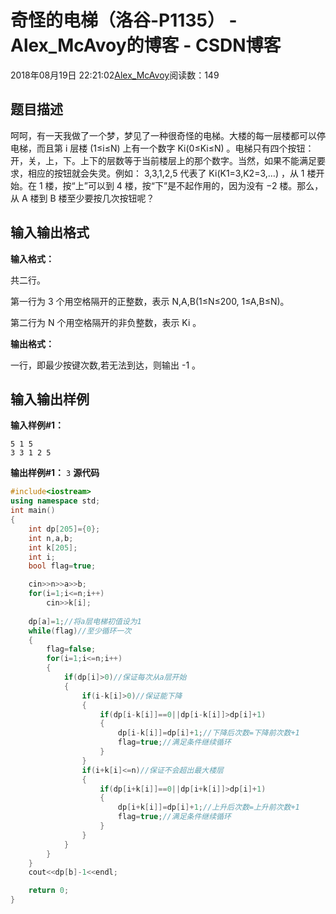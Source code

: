 # 奇怪的电梯（洛谷-P1135） - Alex_McAvoy的博客 - CSDN博客





2018年08月19日 22:21:02[Alex_McAvoy](https://me.csdn.net/u011815404)阅读数：149








## 题目描述

呵呵，有一天我做了一个梦，梦见了一种很奇怪的电梯。大楼的每一层楼都可以停电梯，而且第 i 层楼 (1≤i≤N) 上有一个数字 Ki​(0≤Ki​≤N) 。电梯只有四个按钮：开，关，上，下。上下的层数等于当前楼层上的那个数字。当然，如果不能满足要求，相应的按钮就会失灵。例如： 3,3,1,2,5 代表了 Ki​(K1​=3,K2​=3,…) ，从 1 楼开始。在 1 楼，按“上”可以到 4 楼，按“下”是不起作用的，因为没有 −2 楼。那么，从 A 楼到 B 楼至少要按几次按钮呢？

## 输入输出格式

**输入格式：**

共二行。

第一行为 3 个用空格隔开的正整数，表示 N,A,B(1≤N≤200, 1≤A,B≤N)。

第二行为 N 个用空格隔开的非负整数，表示 Ki​ 。

**输出格式：**

一行，即最少按键次数,若无法到达，则输出 -1 。

## 输入输出样例

**输入样例#1：**

```
5 1 5
3 3 1 2 5
```

**输出样例#1：**
`3`
**源代码**

```cpp
#include<iostream>
using namespace std;
int main()
{
    int dp[205]={0};
    int n,a,b;
    int k[205];
    int i;
    bool flag=true;

    cin>>n>>a>>b;
    for(i=1;i<=n;i++)
        cin>>k[i];
        
    dp[a]=1;//将a层电梯初值设为1
    while(flag)//至少循环一次
    {
        flag=false;
        for(i=1;i<=n;i++)
        {
            if(dp[i]>0)//保证每次从a层开始
            {
                if(i-k[i]>0)//保证能下降
                {
                    if(dp[i-k[i]]==0||dp[i-k[i]]>dp[i]+1)
                    {
                        dp[i-k[i]]=dp[i]+1;//下降后次数=下降前次数+1
                        flag=true;//满足条件继续循环
                    }
                }
                if(i+k[i]<=n)//保证不会超出最大楼层
                {
                    if(dp[i+k[i]]==0||dp[i+k[i]]>dp[i]+1)
                    {						
                        dp[i+k[i]]=dp[i]+1;//上升后次数=上升前次数+1
                        flag=true;//满足条件继续循环
                    }
                }
            }
        }
    }
    cout<<dp[b]-1<<endl;

    return 0;
}
```





